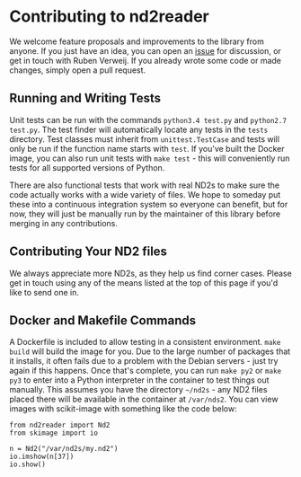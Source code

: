 # Contributing to nd2reader

We welcome feature proposals and improvements to the library from anyone. If you just have an idea, you can open an [issue](https://github.com/rbnvrw/nd2reader/issues) for
discussion, or get in touch with Ruben Verweij. If you already wrote some code or made changes, simply open a pull
request.

## Running and Writing Tests

Unit tests can be run with the commands `python3.4 test.py` and `python2.7 test.py`. The test finder will automatically locate any tests in the `tests` directory. Test classes
must inherit from `unittest.TestCase` and tests will only be run if the function name starts with `test`. If you've built the Docker image, you can also run unit tests with
`make test` - this will conveniently run tests for all supported versions of Python.

There are also functional tests that work with real ND2s to make sure the code actually works with a wide variety of files. We hope to someday put these into a continuous integration
system so everyone can benefit, but for now, they will just be manually run by the maintainer of this library before merging in any contributions.

## Contributing Your ND2 files

We always appreciate more ND2s, as they help us find corner cases. Please get in touch using any of the means listed at the top of this page if you'd like to send one in.

## Docker and Makefile Commands

A Dockerfile is included to allow testing in a consistent environment. `make build` will build the image for you. Due to the large number of packages that it installs, it often
fails due to a problem with the Debian servers - just try again if this happens. Once that's complete, you can run `make py2` or `make py3` to enter into a Python interpreter in
the container to test things out manually. This assumes you have the directory `~/nd2s` - any ND2 files placed there will be available in the container at `/var/nds2`. You can
view images with scikit-image with something like the code below:

```
from nd2reader import Nd2
from skimage import io

n = Nd2("/var/nd2s/my.nd2")
io.imshow(n[37])
io.show()
```
